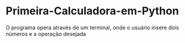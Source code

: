 # Primeira-Calculadora-em-Python
O programa opera através de um terminal, onde o usuário insere dois números e a operação desejada
